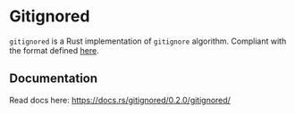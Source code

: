 # Gitignored

`gitignored` is a Rust implementation of `gitignore` algorithm. Compliant with the format defined [here](https://git-scm.com/docs/gitignore).

## Documentation

Read docs here: https://docs.rs/gitignored/0.2.0/gitignored/

